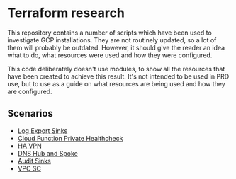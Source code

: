 # Terraform research

This repository contains a number of scripts which have been used to investigate GCP installations.  They are not routinely updated, so a lot of them will probably be outdated.  However, it should give the reader an idea what to do, what resources were used and how they were configured.

This code deliberately doesn't use modules, to show all the resources that have been created to achieve this result.  It's not intended to be used in PRD use, but to use as a guide on what resources are being used and how they are configured.

## Scenarios
* [Log Export Sinks](./org_sink_export/)
* [Cloud Function Private Healthcheck](./private_function_ping)
* [HA VPN](./ha_vpn_tunnel/)
* [DNS Hub and Spoke](./dns_hub_spoke)
* [Audit Sinks](./audit_sink)
* [VPC SC](./vpc_sc)
